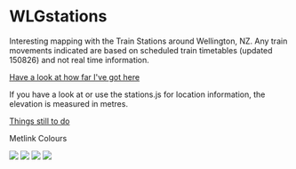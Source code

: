 # WLGstations
Interesting mapping with the Train Stations around Wellington, NZ.
Any train movements indicated are based on scheduled train timetables (updated 150826) and not real time information.

[Have a look at how far I've got here](http://rawgit.com/andybateman/WLGStations/master/index.html)

If you have a look at or use the stations.js for location information, the elevation is measured in metres.

[Things still to do](TODO.md)

Metlink Colours

![](http://www.placehold.it/150/0b273b/ffffff/?text=0b273b)
![](http://www.placehold.it/150/183a4d/ffffff/?text=183a4d)
![](http://www.placehold.it/150/ffffff/222222/?text=ffffff)
![](http://www.placehold.it/150/d3de3d/222222/?text=d3de3d)
